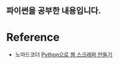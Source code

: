 파이썬을 공부한 내용입니다.
---
# Reference
- 노마드코더 [Python으로 웹 스크래퍼 만들기](https://nomadcoders.co/python-for-beginners/lobby)
